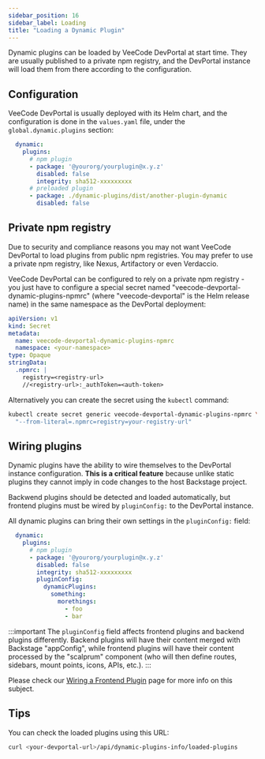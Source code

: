 ```yaml
---
sidebar_position: 16
sidebar_label: Loading
title: "Loading a Dynamic Plugin"
---
```


Dynamic plugins can be loaded by VeeCode DevPortal at start time. They are usually published to a private npm registry, and the DevPortal instance will load them from there according to the configuration.

## Configuration

VeeCode DevPortal is usually deployed with its Helm chart, and the configuration is done in the `values.yaml` file, under the `global.dynamic.plugins` section:

```yaml
  dynamic:
    plugins:
      # npm plugin
      - package: '@yourorg/yourplugin@x.y.z'
        disabled: false
        integrity: sha512-xxxxxxxxx
      # preloaded plugin
      - package: ./dynamic-plugins/dist/another-plugin-dynamic
        disabled: false
```

## Private npm registry

Due to security and compliance reasons you may not want VeeCode DevPortal to load plugins from public npm registries. You may prefer to use a private npm registry, like Nexus, Artifactory or even Verdaccio.

VeeCode DevPortal can be configured to rely on a private npm registry - you just have to configure a special secret named "veecode-devportal-dynamic-plugins-npmrc" (where "veecode-devportal" is the Helm release name) in the same namespace as the DevPortal deployment:

```yaml
apiVersion: v1
kind: Secret
metadata:
  name: veecode-devportal-dynamic-plugins-npmrc
  namespace: <your-namespace>
type: Opaque
stringData:
  .npmrc: |
    registry=<registry-url>
    //<registry-url>:_authToken=<auth-token>
```

Alternatively you can create the secret using the `kubectl` command:

```bash
kubectl create secret generic veecode-devportal-dynamic-plugins-npmrc \
  "--from-literal=.npmrc=registry=your-registry-url"
```

## Wiring plugins

Dynamic plugins have the ability to wire themselves to the DevPortal instance configuration. **This is a critical feature** because unlike static plugins they cannot imply in code changes to the host Backstage project.

Backwend plugins should be detected and loaded automatically, but frontend plugins must be wired by `pluginConfig:` to the DevPortal instance.

All dynamic plugins can bring their own settings in the `pluginConfig:` field:

```yaml
  dynamic:
    plugins:
      # npm plugin
      - package: '@yourorg/yourplugin@x.y.z'
        disabled: false
        integrity: sha512-xxxxxxxxx
        pluginConfig:
          dynamicPlugins:
            something:
              morethings:
                - foo
                - bar
```

:::important
The `pluginConfig` field affects frontend plugins and backend plugins differently. Backend plugins will have their content merged with Backstage "appConfig", while frontend plugins will have their content processed by the "scalprum" component (who will then define routes, sidebars, mount points, icons, APIs, etc.).
:::

Please check our [Wiring a Frontend Plugin](wiring.md) page for more info on this subject.

## Tips

You can check the loaded plugins using this URL:

```bash
curl <your-devportal-url>/api/dynamic-plugins-info/loaded-plugins
```
